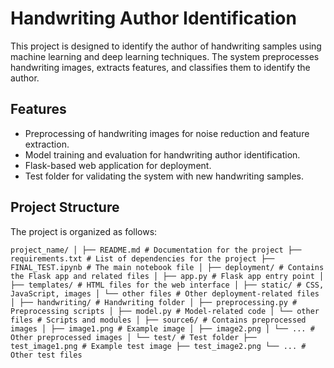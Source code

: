 # Handwriting Author Identification

This project is designed to identify the author of handwriting samples using machine learning and deep learning techniques. The system preprocesses handwriting images, extracts features, and classifies them to identify the author.

## Features
- Preprocessing of handwriting images for noise reduction and feature extraction.
- Model training and evaluation for handwriting author identification.
- Flask-based web application for deployment.
- Test folder for validating the system with new handwriting samples.

## Project Structure

The project is organized as follows:
```
project_name/ │ ├── README.md # Documentation for the project ├── requirements.txt # List of dependencies for the project ├── FINAL_TEST.ipynb # The main notebook file │ ├── deployment/ # Contains the Flask app and related files │ ├── app.py # Flask app entry point │ ├── templates/ # HTML files for the web interface │ ├── static/ # CSS, JavaScript, images │ └── other files # Other deployment-related files │ ├── handwriting/ # Handwriting folder │ ├── preprocessing.py # Preprocessing scripts │ ├── model.py # Model-related code │ └── other files # Scripts and modules │ ├── source6/ # Contains preprocessed images │ ├── image1.png # Example image │ ├── image2.png │ └── ... # Other preprocessed images │ └── test/ # Test folder ├── test_image1.png # Example test image ├── test_image2.png └── ... # Other test files 
```


